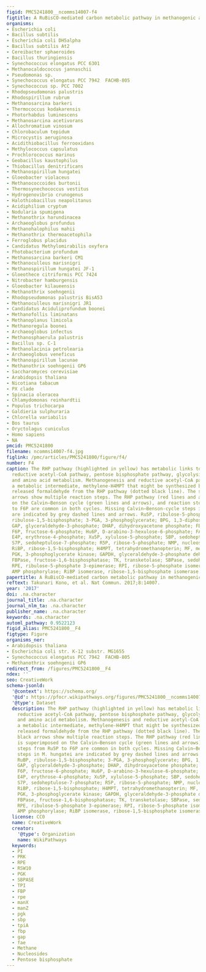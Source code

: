 ```yaml
---
figid: PMC5241800__ncomms14007-f4
figtitle: A RuBisCO-mediated carbon metabolic pathway in methanogenic archaea
organisms:
- Escherichia coli
- Bacillus subtilis
- Escherichia coli DH5alpha
- Bacillus subtilis At2
- Cereibacter sphaeroides
- Bacillus thuringiensis
- Synechococcus elongatus PCC 6301
- Methanocaldococcus jannaschii
- Pseudomonas sp.
- Synechococcus elongatus PCC 7942  FACHB-805
- Synechococcus sp. PCC 7002
- Rhodopseudomonas palustris
- Rhodospirillum rubrum
- Methanosarcina barkeri
- Thermococcus kodakarensis
- Photorhabdus luminescens
- Methanosarcina acetivorans
- Allochromatium vinosum
- Chlorobaculum tepidum
- Microcystis aeruginosa
- Acidithiobacillus ferrooxidans
- Methylococcus capsulatus
- Prochlorococcus marinus
- Geobacillus kaustophilus
- Thiobacillus denitrificans
- Methanospirillum hungatei
- Gloeobacter violaceus
- Methanococcoides burtonii
- Thermosynechococcus vestitus
- Hydrogenovibrio crunogenus
- Halothiobacillus neapolitanus
- Acidiphilium cryptum
- Nodularia spumigena
- Methanothrix harundinacea
- Archaeoglobus profundus
- Methanohalophilus mahii
- Methanothrix thermoacetophila
- Ferroglobus placidus
- Candidatus Methylomirabilis oxyfera
- Photobacterium profundum
- Methanosarcina barkeri CM1
- Methanoculleus marisnigri
- Methanospirillum hungatei JF-1
- Gloeothece citriformis PCC 7424
- Nitrobacter hamburgensis
- Gloeobacter kilaueensis
- Methanothrix soehngenii
- Rhodopseudomonas palustris BisA53
- Methanoculleus marisnigri JR1
- Candidatus Aciduliprofundum boonei
- Methanofollis liminatans
- Methanoplanus limicola
- Methanoregula boonei
- Archaeoglobus infectus
- Methanosphaerula palustris
- Bacillus sp. C-1
- Methanolacinia petrolearia
- Archaeoglobus veneficus
- Methanospirillum lacunae
- Methanothrix soehngenii GP6
- Saccharomyces cerevisiae
- Arabidopsis thaliana
- Nicotiana tabacum
- PX clade
- Spinacia oleracea
- Chlamydomonas reinhardtii
- Populus trichocarpa
- Galdieria sulphuraria
- Chlorella variabilis
- Bos taurus
- Oryctolagus cuniculus
- Homo sapiens
- NA
pmcid: PMC5241800
filename: ncomms14007-f4.jpg
figlink: /pmc/articles/PMC5241800/figure/f4/
number: F4
caption: The RHP pathway (highlighted in yellow) has metabolic links to methanogenesis,
  reductive acetyl-CoA pathway, pentose bisphosphate pathway, glycolysis, gluconeogenesis,
  and amino acid metabolism. Methanogenesis and reductive acetyl-CoA pathways share
  a metabolic intermediate, methylene-H4MPT that might be synthesized by Fae with
  released formaldehyde from the RHP pathway (dotted black line). The successive black
  arrows show multiple reaction steps. The RHP pathway (red lines and arrows) is superimposed
  on the Calvin–Benson cycle (green lines and arrows), and reaction steps from Ru5P
  to F6P are common in both cycles. Missing Calvin–Benson-cycle steps in M. hungatei
  are indicated by grey dashed lines and arrows. Ru5P, ribulose-5-phosphate; RuBP,
  ribulose-1,5-bisphosphate; 3-PGA, 3-phosphoglycerate; BPG, 1,3-diphosphoglycerate;
  GAP, glyceraldehyde-3-phosphate; DHAP, dihydroxyacetone phosphate; FBP, fructose-1,6-bisphosphate;
  F6P, fructose-6-phosphate; Hu6P, D-arabino-3-hexulose-6-phosphate; FA, formaldehyde;
  E4P, erythrose-4-phosphate; Xu5P, xylulose-5-phosphate; SBP, sedoheptulose-1,7-bisphosphate;
  S7P, sedoheptulose-7-phosphate; R5P, ribose-5-phosphate; NMP, nucleoside 5′-monophosphate;
  RiBP, ribose-1,5-bisphosphate; H4MPT, tetrahydromethanopterin; MF, methanofuran;
  PGK, 3-phosphoglycerate kinase; GAPDH, glyceraldehyde-3-phosphate dehydrogenase;
  FBPase, fructose-1,6-bisphosphatase; TK, transketolase; SBPase, sedoheptulose-1,7-bisphosphatase;
  RPE, ribulose-5-phosphate 3-epimerase; RPI, ribose-5-phosphate isomerase; AMPpase,
  AMP phosphorylase; RiBP isomerase, ribose-1,5-bisphosphate isomerase.
papertitle: A RuBisCO-mediated carbon metabolic pathway in methanogenic archaea.
reftext: Takunari Kono, et al. Nat Commun. 2017;8:14007.
year: '2017'
doi: .na.character
journal_title: .na.character
journal_nlm_ta: .na.character
publisher_name: .na.character
keywords: .na.character
automl_pathway: 0.9522123
figid_alias: PMC5241800__F4
figtype: Figure
organisms_ner:
- Arabidopsis thaliana
- Escherichia coli str. K-12 substr. MG1655
- Synechococcus elongatus PCC 7942  FACHB-805
- Methanothrix soehngenii GP6
redirect_from: /figures/PMC5241800__F4
ndex: ''
seo: CreativeWork
schema-jsonld:
  '@context': https://schema.org/
  '@id': https://pfocr.wikipathways.org/figures/PMC5241800__ncomms14007-f4.html
  '@type': Dataset
  description: The RHP pathway (highlighted in yellow) has metabolic links to methanogenesis,
    reductive acetyl-CoA pathway, pentose bisphosphate pathway, glycolysis, gluconeogenesis,
    and amino acid metabolism. Methanogenesis and reductive acetyl-CoA pathways share
    a metabolic intermediate, methylene-H4MPT that might be synthesized by Fae with
    released formaldehyde from the RHP pathway (dotted black line). The successive
    black arrows show multiple reaction steps. The RHP pathway (red lines and arrows)
    is superimposed on the Calvin–Benson cycle (green lines and arrows), and reaction
    steps from Ru5P to F6P are common in both cycles. Missing Calvin–Benson-cycle
    steps in M. hungatei are indicated by grey dashed lines and arrows. Ru5P, ribulose-5-phosphate;
    RuBP, ribulose-1,5-bisphosphate; 3-PGA, 3-phosphoglycerate; BPG, 1,3-diphosphoglycerate;
    GAP, glyceraldehyde-3-phosphate; DHAP, dihydroxyacetone phosphate; FBP, fructose-1,6-bisphosphate;
    F6P, fructose-6-phosphate; Hu6P, D-arabino-3-hexulose-6-phosphate; FA, formaldehyde;
    E4P, erythrose-4-phosphate; Xu5P, xylulose-5-phosphate; SBP, sedoheptulose-1,7-bisphosphate;
    S7P, sedoheptulose-7-phosphate; R5P, ribose-5-phosphate; NMP, nucleoside 5′-monophosphate;
    RiBP, ribose-1,5-bisphosphate; H4MPT, tetrahydromethanopterin; MF, methanofuran;
    PGK, 3-phosphoglycerate kinase; GAPDH, glyceraldehyde-3-phosphate dehydrogenase;
    FBPase, fructose-1,6-bisphosphatase; TK, transketolase; SBPase, sedoheptulose-1,7-bisphosphatase;
    RPE, ribulose-5-phosphate 3-epimerase; RPI, ribose-5-phosphate isomerase; AMPpase,
    AMP phosphorylase; RiBP isomerase, ribose-1,5-bisphosphate isomerase.
  license: CC0
  name: CreativeWork
  creator:
    '@type': Organization
    name: WikiPathways
  keywords:
  - PI
  - PRK
  - RPE
  - RSW10
  - PGK
  - SBPASE
  - TPI
  - FBP
  - rpe
  - manX
  - manZ
  - pgk
  - sbp
  - tpiA
  - fbp
  - gap
  - fae
  - Methane
  - Nucleosides
  - Pentose bisphosphate
---
```

